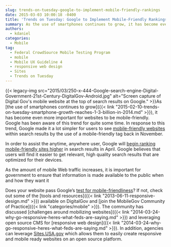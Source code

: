 ```yaml
---
slug: trends-on-tuesday-google-to-implement-mobile-friendly-rankings
date: 2015-03-03 10:00:18 -0400
title: 'Trends on Tuesday: Google to Implement Mobile-Friendly Rankings'
summary: As the use of smartphones continues to grow, it has become even more important for websites to be mobile-friendly. Google has been aware of this trend for quite some time. In response to this trend, Google made
authors:
  - kdaniel
categories:
  - Mobile
tag:
  - Federal CrowdSource Mobile Testing Program
  - mobile
  - Mobile UX Guideline 4
  - responsive web design
  - Sites
  - Trends on Tuesday
---
```


{{< legacy-img src="2015/03/250-x-444-Google-search-engine-Digital-Government-21st-Century-DigitalGov-Android.jpg" alt="Screen capture of Digital Gov's mobile website at the top of search results on Google." >}}As [the use of smartphones continues to grow]({{< link "2015-02-10-trends-on-tuesday-smartphone-growth-reaches-1-3-billion-in-2014.md" >}}), it has become even more important for websites to be mobile-friendly. Google has been aware of this trend for quite some time. In response to this trend, Google made it a lot simpler for users to see [mobile-friendly websites](http://googlewebmastercentral.blogspot.com/2014/11/helping-users-find-mobile-friendly-pages.html?m=1) within search results by the use of a mobile-friendly tag back in November.

In order to assist the anytime, anywhere user, Google will [begin ranking mobile-friendly sites higher](http://thenextweb.com/insider/2015/02/26/google-will-rank-your-site-higher-if-its-mobile-friendly-starting-april-21/) in search results in April. Google believes that users will find it easier to get relevant, high quality search results that are optimized for their devices.

As the amount of mobile Web traffic increases, it is important for government to ensure that information is made available to the public when and how they want it

Does your website pass Google’s [test for mobile-friendliness](https://www.google.com/webmasters/tools/mobile-friendly/)? If not, check out some of the [tools and resources]({{< link "2013-06-11-responsive-design.md" >}}) available on DigitalGov and [join the MobileGov Community of Practice]({{< link "categories/mobile" >}}). The community has discussed [challenges around mobilizing websites]({{< link "2014-03-24-why-go-responsive-heres-what-feds-are-saying.md" >}}) and leveraging open source CMS for [responsive web design]({{< link "2014-03-24-why-go-responsive-heres-what-feds-are-saying.md" >}}). In addition, agencies can leverage [Sites.USA.gov](https://sites.usa.gov/) which allows them to easily create responsive and mobile ready websites on an open source platform.